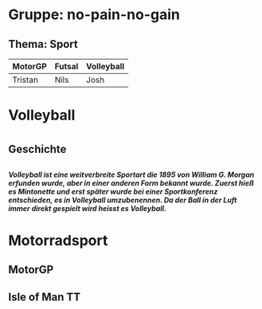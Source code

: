 # Gruppe: no-pain-no-gain
## Thema: Sport
|MotorGP|Futsal|Volleyball|
|---|---|---|
|Tristan|Nils|Josh|



<h1>Volleyball<h1>
<h2>Geschichte<h2>
<h5>Volleyball ist eine weitverbreite Sportart die 1895 von  William G. Morgan erfunden wurde, aber in einer anderen Form bekannt wurde. Zuerst hieß es Mintonette und erst später wurde bei einer Sportkonferenz entschieden, es in Volleyball umzubenennen. Da der Ball in der Luft immer direkt gespielt wird heisst es Volleyball.<h5>







<h1 id="motorradsport">Motorradsport</h1><h2 id="motorgp">MotorGP</h2><h2 id="isle-of-man-tt">Isle of Man TT</h2>
